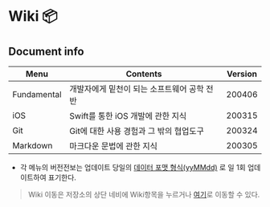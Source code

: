 # Wiki 📦 

## Document info 
Menu|Contents|Version|
|---|---|---|
Fundamental|개발자에게 밑천이 되는 소프트웨어 공학 전반|200406|
iOS|Swift를 통한 iOS 개발에 관한 지식|200315|
Git|Git에 대한 사용 경험과 그 밖의 협업도구|200324|
Markdown|마크다운 문법에 관한 지식|200305|

* 각 메뉴의 버전전보는 업데이트 당일의 [데이터 포맷 형식(yyMMdd)](https://github.com/devyhan93/Wiki/wiki/DateFormet#1데이터-포맷의-형식-) 로 일 1회 업데이트하여 표기한다.

> Wiki 이동은 저장소의 상단 네비에 Wiki항목을 누르거나 [여기](https://github.com/devyhan93/Wiki/wiki)로 이동할 수 있다. 
